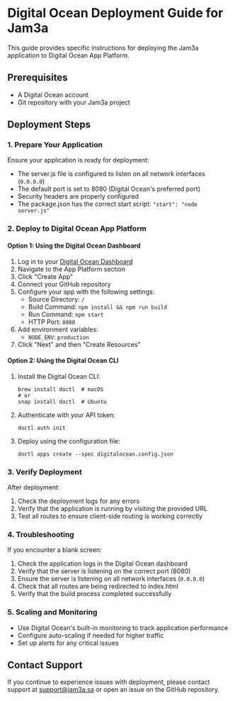 # Digital Ocean Deployment Guide for Jam3a

This guide provides specific instructions for deploying the Jam3a application to Digital Ocean App Platform.

## Prerequisites

- A Digital Ocean account
- Git repository with your Jam3a project

## Deployment Steps

### 1. Prepare Your Application

Ensure your application is ready for deployment:

- The server.js file is configured to listen on all network interfaces (`0.0.0.0`)
- The default port is set to 8080 (Digital Ocean's preferred port)
- Security headers are properly configured
- The package.json has the correct start script: `"start": "node server.js"`

### 2. Deploy to Digital Ocean App Platform

#### Option 1: Using the Digital Ocean Dashboard

1. Log in to your [Digital Ocean Dashboard](https://cloud.digitalocean.com/)
2. Navigate to the App Platform section
3. Click "Create App"
4. Connect your GitHub repository
5. Configure your app with the following settings:
   - Source Directory: `/`
   - Build Command: `npm install && npm run build`
   - Run Command: `npm start`
   - HTTP Port: `8080`
6. Add environment variables:
   - `NODE_ENV`: `production`
7. Click "Next" and then "Create Resources"

#### Option 2: Using the Digital Ocean CLI

1. Install the Digital Ocean CLI:
   ```
   brew install doctl  # macOS
   # or
   snap install doctl  # Ubuntu
   ```

2. Authenticate with your API token:
   ```
   doctl auth init
   ```

3. Deploy using the configuration file:
   ```
   doctl apps create --spec digitalocean.config.json
   ```

### 3. Verify Deployment

After deployment:

1. Check the deployment logs for any errors
2. Verify that the application is running by visiting the provided URL
3. Test all routes to ensure client-side routing is working correctly

### 4. Troubleshooting

If you encounter a blank screen:

1. Check the application logs in the Digital Ocean dashboard
2. Verify that the server is listening on the correct port (8080)
3. Ensure the server is listening on all network interfaces (`0.0.0.0`)
4. Check that all routes are being redirected to index.html
5. Verify that the build process completed successfully

### 5. Scaling and Monitoring

- Use Digital Ocean's built-in monitoring to track application performance
- Configure auto-scaling if needed for higher traffic
- Set up alerts for any critical issues

## Contact Support

If you continue to experience issues with deployment, please contact support at support@jam3a.sa or open an issue on the GitHub repository.
